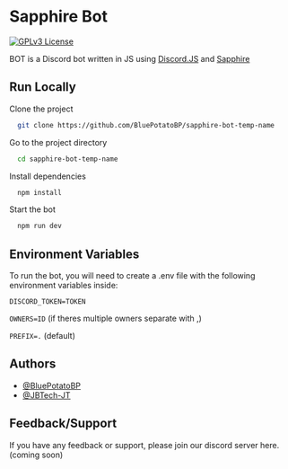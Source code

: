 
# Sapphire Bot 
[![GPLv3 License](https://img.shields.io/badge/License-GPL%20v3-yellow.svg)](https://opensource.org/licenses/)

BOT is a Discord bot written in JS using [Discord.JS](https://discord.js.org/#/) and [Sapphire](https://www.sapphirejs.dev/)


## Run Locally

Clone the project

```bash
  git clone https://github.com/BluePotatoBP/sapphire-bot-temp-name
```

Go to the project directory

```bash
  cd sapphire-bot-temp-name
```

Install dependencies

```bash
  npm install
```

Start the bot

```bash
  npm run dev
```


## Environment Variables

To run the bot, you will need to create a .env file with the following environment variables inside:

`DISCORD_TOKEN=TOKEN`

`OWNERS=ID` (if theres multiple owners separate with ,)

`PREFIX=.` (default)


## Authors

- [@BluePotatoBP](https://www.github.com/octokatherine)
- [@JBTech-JT](https://github.com/jbtech-jt)


## Feedback/Support

If you have any feedback or support, please join our discord server here. (coming soon)

